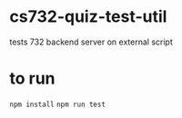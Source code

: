 # cs732-quiz-test-util
tests 732 backend server on external script

# to run
`npm install`
`npm run test`
